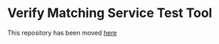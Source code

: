# Verify Matching Service Test Tool

This repository has been moved [here](https://github.com/alphagov/verify-matching-service-adapter/tree/master/verify-matching-service-test-tool)